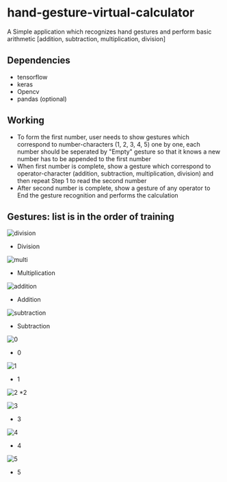 # hand-gesture-virtual-calculator
A Simple application which recognizes hand gestures and perform basic arithmetic [addition, subtraction, multiplication, division]

## Dependencies
* tensorflow
* keras
* Opencv 
* pandas (optional)

## Working
* To form the first number, user needs to show gestures which correspond to number-characters (1, 2, 3, 4, 5) one by one, each number should be seperated by "Empty" gesture so that it knows a new number has to be appended to the first number
* When first number is complete, show a gesture which correspond to operator-character (addition, subtraction, multiplication, division) and then repeat Step 1 to read the second number
* After second number is complete, show a gesture of any operator to End the gesture recognition and performs the calculation

## Gestures: list is in the order of training
![division](https://user-images.githubusercontent.com/31381335/115984242-9d3a9500-a5c3-11eb-9183-c0992b60e3c8.jpg)
* Division


![multi](https://user-images.githubusercontent.com/31381335/115984396-93fdf800-a5c4-11eb-8ed3-e18b9bb0f54b.jpg)
* Multiplication


![addition](https://user-images.githubusercontent.com/31381335/115984415-9c563300-a5c4-11eb-974c-a989481ecef3.jpg)
* Addition


![subtraction](https://user-images.githubusercontent.com/31381335/115984517-14bcf400-a5c5-11eb-8567-bcfb3725ffc1.jpg)
* Subtraction


![0](https://user-images.githubusercontent.com/31381335/115984440-abd57c00-a5c4-11eb-80cb-4a9c4873cc38.jpg)
* 0


![1](https://user-images.githubusercontent.com/31381335/115984489-f8b95280-a5c4-11eb-8c86-e8e07cc463f0.jpg)
* 1

![2](https://user-images.githubusercontent.com/31381335/115984497-fe169d00-a5c4-11eb-8b93-668b4cde2d52.jpg)
*2


![3](https://user-images.githubusercontent.com/31381335/115984450-c14aa600-a5c4-11eb-916a-3fa992da077a.JPG)
* 3


![4](https://user-images.githubusercontent.com/31381335/115984456-c60f5a00-a5c4-11eb-9fa3-9ce2ce6d42ab.JPG)
* 4


![5](https://user-images.githubusercontent.com/31381335/115984462-cb6ca480-a5c4-11eb-8f4c-09280742444d.JPG)
* 5


